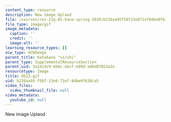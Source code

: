```yaml
---
content_type: resource
description: New image Uplaod
file: /courses/res-21g-01-kana-spring-2010/b226aa95f50713e871ef8dbe0f638ca5_0523.gif
file_type: image/gif
image_metadata:
  caption: ''
  credit: ''
  image-alt: ''
learning_resource_types: []
ocw_type: OCWImage
parent_title: Katakana "si/shi"
parent_type: SupplementalResourceSection
parent_uid: 3a2dc4c9-bb8c-ebcf-e99d-ad6d87023a1e
resourcetype: Image
title: 0523.gif
uid: b226aa95-f507-13e8-71ef-8dbe0f638ca5
video_files:
  video_thumbnail_file: null
video_metadata:
  youtube_id: null
---
```

New image Uplaod

